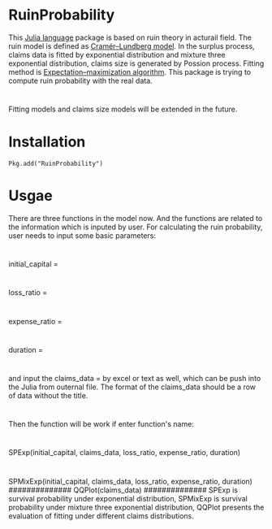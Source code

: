 RuinProbability
=
This [Julia language](http://julialang.org) package is based on ruin theory in acturail field.
The ruin model is defined as [Cramér–Lundberg model](http://matthewhr.wordpress.com/2012/12/11/cramer-lundberg-model/). In the surplus process, claims data is fitted by exponential distribution and mixture three exponential distribution, claims size is generated by Possion process. Fitting method is [Expectation–maximization algorithm](http://en.wikipedia.org/wiki/Expectation%E2%80%93maximization_algorithm). This package is trying to compute ruin probability with the real data. 
#
Fitting models and claims size models will be extended in the future.
# 
#
Installation
=
```
Pkg.add("RuinProbability")
```
#
Usgae
=
There are three functions in the model now. And the functions are related to the information which is inputed by user. For calculating the ruin probability, user needs to input some basic parameters:
#
initial_capital =
#
loss_ratio = 
#
expense_ratio =
#
duration =
#
and input the claims_data = by excel or text as well, which can be push into the Julia from outernal file. The format of the claims_data should be a row of data without the title.
#
Then the function will be work if enter function's name:
#
SPExp(initial_capital, claims_data, loss_ratio, 	expense_ratio, duration)
#
SPMixExp(initial_capital, claims_data, loss_ratio, expense_ratio, duration)
##############
QQPlot(claims_data)
##############
SPExp is survival probability under exponential distribution, SPMixExp is survival probability under mixture three exponential distribution, QQPlot presents the evaluation of fitting under different claims distributions. 

